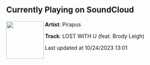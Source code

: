 ## Currently Playing on SoundCloud

[<img align="left" width="100" src="https://i1.sndcdn.com/artworks-Z0MEWIiyva6Y-0-t500x500.jpg">](https://soundcloud.com/pirapus/lost-with-u-feat-brody-leigh?in=saxurn/sets/walks/)

**Artist**: Pirapus 

**Track**: LOST WITH U (feat. Brody Leigh)

Last updated at 10/24/2023 13:01
